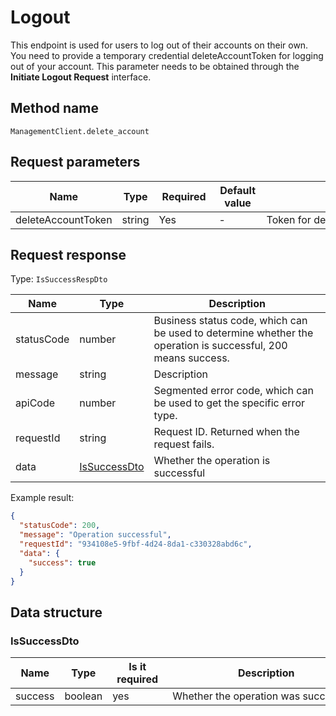 # Logout

<!--
Warning⚠️:
Do not modify this document directly,
https://github.com/Authing/authing-docs-factory
Use this project to generate
-->

<LastUpdated />

This endpoint is used for users to log out of their accounts on their own. You need to provide a temporary credential deleteAccountToken for logging out of your account. This parameter needs to be obtained through the **Initiate Logout Request** interface.

## Method name

`ManagementClient.delete_account`

## Request parameters

| Name               | Type   | <div style="width:80px">Required</div> | <div style="width:60px">Default value</div> | <div style="width:300px">Description</div> | <div style="width:200px">Sample value</div> |
| ------------------ | ------ | -------------------------------------- | ------------------------------------------- | ------------------------------------------ | ------------------------------------------- |
| deleteAccountToken | string | Yes                                    | -                                           | Token for deregistering an account         |                                             |

## Request response

Type: `IsSuccessRespDto`

| Name       | Type                                     | Description                                                                                                  |
| ---------- | ---------------------------------------- | ------------------------------------------------------------------------------------------------------------ |
| statusCode | number                                   | Business status code, which can be used to determine whether the operation is successful, 200 means success. |
| message    | string                                   | Description                                                                                                  |
| apiCode    | number                                   | Segmented error code, which can be used to get the specific error type.                                      |
| requestId  | string                                   | Request ID. Returned when the request fails.                                                                 |
| data       | <a href="#IsSuccessDto">IsSuccessDto</a> | Whether the operation is successful                                                                          |

Example result:

```json
{
  "statusCode": 200,
  "message": "Operation successful",
  "requestId": "934108e5-9fbf-4d24-8da1-c330328abd6c",
  "data": {
    "success": true
  }
}
```

## Data structure

### <a id="IsSuccessDto"></a> IsSuccessDto

| Name    | Type    | <div style="width:80px">Is it required</div> | <div style="width:300px">Description</div> | <div style="width:200px">Example value</div> |
| ------- | ------- | -------------------------------------------- | ------------------------------------------ | -------------------------------------------- |
| success | boolean | yes                                          | Whether the operation was successful       | `true`                                       |
